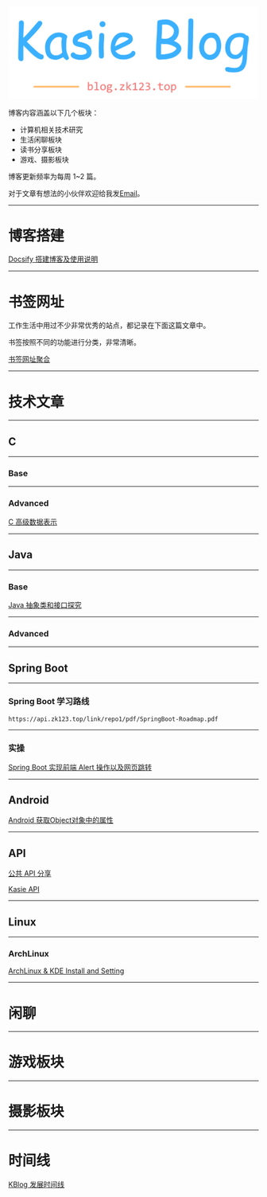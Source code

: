 <p align="center">
    <a href="https://blog.zk123.top/" target="_blank">
        <img src="./static/img/kblog.png" width=""/>
    </a>
</p>

博客内容涵盖以下几个板块：
- 计算机相关技术研究
- 生活闲聊板块
- 读书分享板块
- 游戏、摄影板块

博客更新频率为每周 1~2 篇。

对于文章有想法的小伙伴欢迎给我发[Email](mailto:kasie_bot@163.com)。

---
# **博客搭建**
[Docsify 搭建博客及使用说明](/2022/07/docsify.md)

---
# **书签网址**
工作生活中用过不少非常优秀的站点，都记录在下面这篇文章中。

书签按照不同的功能进行分类，非常清晰。

[书签网址聚合](/2022/07/bookmark.md)

---
# **技术文章**
---
## **C**
---
### **Base**

---
### **Advanced**
[C 高级数据表示](2022/07/c-advanced-data.md)


---
## **Java**

---
### **Base**
[Java 抽象类和接口探究](2022/07/java-base-abstract-class-and-interface.md)

---
### **Advanced**
---
## **Spring Boot**

---
### **Spring Boot 学习路线**
```pdf
https://api.zk123.top/link/repo1/pdf/SpringBoot-Roadmap.pdf
```

---
### **实操**
[Spring Boot 实现前端 Alert 操作以及网页跳转](/2022/07/spring-boot-alert-in-browser.md)

---
## **Android**
[Android 获取Object对象中的属性](/2022/07/android-get-object-value.md)


---
## **API**
[公共 API 分享](2022/07/public-api.md)

[Kasie API](/2022/07/kasie-api.md)

---
## **Linux**

---
### **ArchLinux**
[ArchLinux & KDE Install and Setting](/2022/07/archlinux-kde-install-and-setting.md)


---
# **闲聊**

---
# **游戏板块**


---
# **摄影板块**


---
# **时间线**
[KBlog 发展时间线](/timeline.md)
